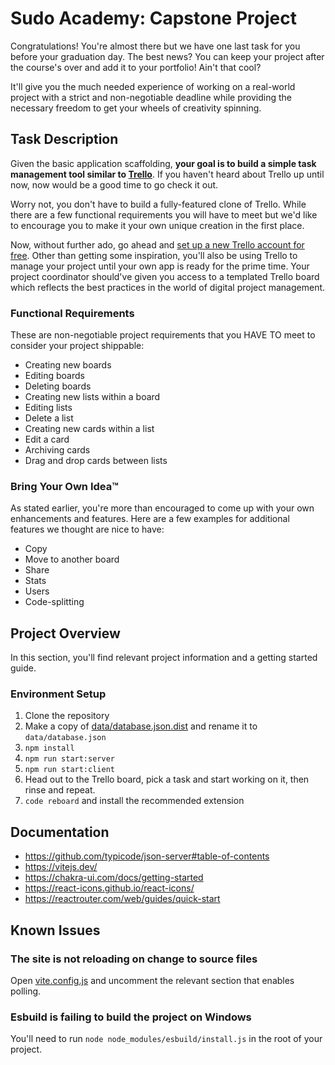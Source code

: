 # Sudo Academy: Capstone Project

Congratulations! You're almost there but we have one last task for you before
your graduation day. The best news? You can keep your project after the course's
over and add it to your portfolio! Ain't that cool?

It'll give you the much needed experience of working on a real-world project with
a strict and non-negotiable deadline while providing the necessary freedom to get
your wheels of creativity spinning.

## Task Description

Given the basic application scaffolding, **your goal is to build a simple task management
tool similar to [Trello](https://trello.com/en)**. If you haven't heard about Trello up
until now, now would be a good time to go check it out.

Worry not, you don't have to build a fully-featured clone of Trello. While there are
a few functional requirements you will have to meet but we'd like to encourage you to
make it your own unique creation in the first place.

Now, without further ado, go ahead and [set up a new Trello account for free](https://trello.com/signup).
Other than getting some inspiration, you'll also be using Trello to manage your project
until your own app is ready for the prime time. Your project coordinator should've given
you access to a templated Trello board which reflects the best practices in the world
of digital project management.

### Functional Requirements

These are non-negotiable project requirements that you HAVE TO meet to consider your
project shippable:

- Creating new boards
- Editing boards
- Deleting boards
- Creating new lists within a board
- Editing lists
- Delete a list
- Creating new cards within a list
- Edit a card
- Archiving cards
- Drag and drop cards between lists


### Bring Your Own Idea™️

As stated earlier, you're more than encouraged to come up with your own enhancements
and features. Here are a few examples for additional features we thought are nice
to have:

- Copy
- Move to another board
- Share
- Stats
- Users
- Code-splitting

## Project Overview

In this section, you'll find relevant project information and a getting started guide.

### Environment Setup

1. Clone the repository
2. Make a copy of [data/database.json.dist](data/database.json.dist) and rename it to `data/database.json`
3. ```npm install```
4. ```npm run start:server```
5. ```npm run start:client```
6. Head out to the Trello board, pick a task and start working on it, then rinse and repeat.
7. ```code reboard``` and install the recommended extension

## Documentation

- <https://github.com/typicode/json-server#table-of-contents>
- <https://vitejs.dev/>
- <https://chakra-ui.com/docs/getting-started>
- <https://react-icons.github.io/react-icons/>
- <https://reactrouter.com/web/guides/quick-start>

## Known Issues

### The site is not reloading on change to source files

Open [vite.config.js](vite.config.js) and uncomment the relevant section that enables polling.

### Esbuild is failing to build the project on Windows

You'll need to run `node node_modules/esbuild/install.js` in the root of your project.
